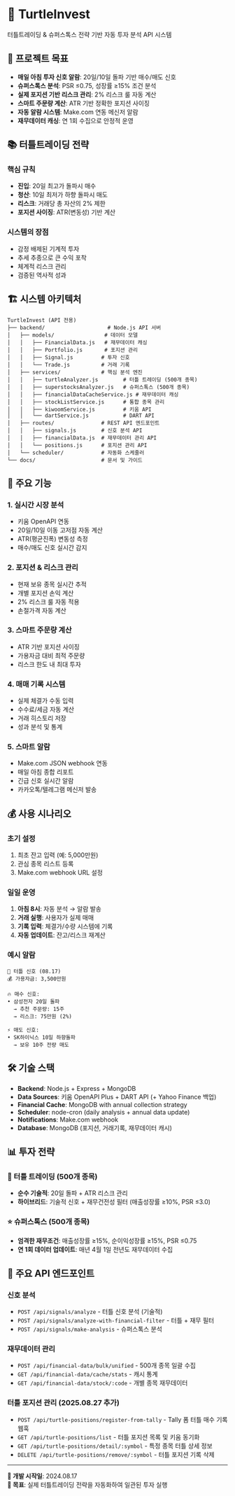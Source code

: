 # 🐢 TurtleInvest

터틀트레이딩 & 슈퍼스톡스 전략 기반 자동 투자 분석 API 시스템

## 🎯 프로젝트 목표

- **매일 아침 투자 신호 알람**: 20일/10일 돌파 기반 매수/매도 신호
- **슈퍼스톡스 분석**: PSR ≤0.75, 성장률 ≥15% 조건 분석
- **실제 포지션 기반 리스크 관리**: 2% 리스크 룰 자동 계산
- **스마트 주문량 계산**: ATR 기반 정확한 포지션 사이징
- **자동 알람 시스템**: Make.com 연동 메신저 알람
- **재무데이터 캐싱**: 연 1회 수집으로 안정적 운영

## 📚 터틀트레이딩 전략

### 핵심 규칙
- **진입**: 20일 최고가 돌파시 매수
- **청산**: 10일 최저가 하향 돌파시 매도  
- **리스크**: 거래당 총 자산의 2% 제한
- **포지션 사이징**: ATR(변동성) 기반 계산

### 시스템의 장점
- 감정 배제된 기계적 투자
- 추세 추종으로 큰 수익 포착
- 체계적 리스크 관리
- 검증된 역사적 성과

## 🏗️ 시스템 아키텍처

```
TurtleInvest (API 전용)
├── backend/                    # Node.js API 서버
│   ├── models/                # 데이터 모델
│   │   ├── FinancialData.js   # 재무데이터 캐싱
│   │   ├── Portfolio.js       # 포지션 관리
│   │   ├── Signal.js         # 투자 신호
│   │   └── Trade.js          # 거래 기록
│   ├── services/             # 핵심 분석 엔진
│   │   ├── turtleAnalyzer.js        # 터틀 트레이딩 (500개 종목)
│   │   ├── superstocksAnalyzer.js   # 슈퍼스톡스 (500개 종목)
│   │   ├── financialDataCacheService.js # 재무데이터 캐싱
│   │   ├── stockListService.js      # 통합 종목 관리
│   │   ├── kiwoomService.js         # 키움 API
│   │   └── dartService.js           # DART API
│   ├── routes/               # REST API 엔드포인트
│   │   ├── signals.js        # 신호 분석 API
│   │   ├── financialData.js  # 재무데이터 관리 API
│   │   └── positions.js      # 포지션 관리 API
│   └── scheduler/            # 자동화 스케줄러
└── docs/                     # 문서 및 가이드
```

## 🚀 주요 기능

### 1. 실시간 시장 분석
- 키움 OpenAPI 연동
- 20일/10일 이동 고저점 자동 계산
- ATR(평균진폭) 변동성 측정
- 매수/매도 신호 실시간 감지

### 2. 포지션 & 리스크 관리
- 현재 보유 종목 실시간 추적
- 개별 포지션 손익 계산
- 2% 리스크 룰 자동 적용
- 손절가격 자동 계산

### 3. 스마트 주문량 계산
- ATR 기반 포지션 사이징
- 가용자금 대비 최적 주문량
- 리스크 한도 내 최대 투자

### 4. 매매 기록 시스템
- 실제 체결가 수동 입력
- 수수료/세금 자동 계산
- 거래 히스토리 저장
- 성과 분석 및 통계

### 5. 스마트 알람
- Make.com JSON webhook 연동
- 매일 아침 종합 리포트
- 긴급 신호 실시간 알람
- 카카오톡/텔레그램 메신저 발송

## 💰 사용 시나리오

### 초기 설정
1. 최초 잔고 입력 (예: 5,000만원)
2. 관심 종목 리스트 등록
3. Make.com webhook URL 설정

### 일일 운영
1. **아침 8시**: 자동 분석 → 알람 발송
2. **거래 실행**: 사용자가 실제 매매
3. **기록 입력**: 체결가/수량 시스템에 기록
4. **자동 업데이트**: 잔고/리스크 재계산

### 예시 알람
```
🐢 터틀 신호 (08.17)
💰 가용자금: 3,500만원

🔥 매수 신호:
• 삼성전자 20일 돌파
  → 추천 주문량: 15주 
  → 리스크: 75만원 (2%)

⚡ 매도 신호:  
• SK하이닉스 10일 하향돌파
  → 보유 10주 전량 매도
```

## 🛠️ 기술 스택

- **Backend**: Node.js + Express + MongoDB
- **Data Sources**: 키움 OpenAPI Plus + DART API (+ Yahoo Finance 백업)
- **Financial Cache**: MongoDB with annual collection strategy
- **Scheduler**: node-cron (daily analysis + annual data update)
- **Notifications**: Make.com webhook
- **Database**: MongoDB (포지션, 거래기록, 재무데이터 캐시)

## 📊 투자 전략

### 🐢 터틀 트레이딩 (500개 종목)
- **순수 기술적**: 20일 돌파 + ATR 리스크 관리
- **하이브리드**: 기술적 신호 + 재무건전성 필터 (매출성장률 ≥10%, PSR ≤3.0)

### ⭐ 슈퍼스톡스 (500개 종목) 
- **엄격한 재무조건**: 매출성장률 ≥15%, 순이익성장률 ≥15%, PSR ≤0.75
- **연 1회 데이터 업데이트**: 매년 4월 1일 전년도 재무데이터 수집

## 🚀 주요 API 엔드포인트

### 신호 분석
- `POST /api/signals/analyze` - 터틀 신호 분석 (기술적)
- `POST /api/signals/analyze-with-financial-filter` - 터틀 + 재무 필터
- `POST /api/signals/make-analysis` - 슈퍼스톡스 분석

### 재무데이터 관리  
- `POST /api/financial-data/bulk/unified` - 500개 종목 일괄 수집
- `GET /api/financial-data/cache/stats` - 캐시 통계
- `GET /api/financial-data/stock/:code` - 개별 종목 재무데이터

### 터틀 포지션 관리 (2025.08.27 추가)
- `POST /api/turtle-positions/register-from-tally` - Tally 폼 터틀 매수 기록 웹훅
- `GET /api/turtle-positions/list` - 터틀 포지션 목록 및 키움 동기화
- `GET /api/turtle-positions/detail/:symbol` - 특정 종목 터틀 상세 정보
- `DELETE /api/turtle-positions/remove/:symbol` - 터틀 포지션 기록 삭제

---

**📝 개발 시작일**: 2024.08.17  
**🎯 목표**: 실제 터틀트레이딩 전략을 자동화하여 일관된 투자 실행

